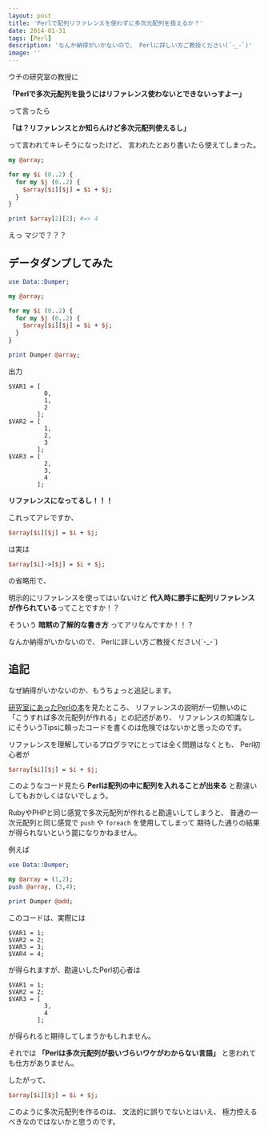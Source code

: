 ```yaml
---
layout: post
title: 'Perlで配列リファレンスを使わずに多次元配列を扱えるか？'
date: 2014-01-31
tags: [Perl]
description: 'なんか納得がいかないので、 Perlに詳しい方ご教授ください(´･_･`)'
image: ''
---
```


ウチの研究室の教授に

**「Perlで多次元配列を扱うにはリファレンス使わないとできないっすよー」**

って言ったら

**「は？リファレンスとか知らんけど多次元配列使えるし」**

って言われてキレそうになったけど、
言われたとおり書いたら使えてしまった。

``` perl
my @array;

for my $i (0..2) {
  for my $j (0..2) {
    $array[$i][$j] = $i + $j;
  }
}

print $array[2][2]; #=> 4
```

えっ マジで？？？

## データダンプしてみた

``` perl
use Data::Dumper;

my @array;

for my $i (0..2) {
  for my $j (0..2) {
    $array[$i][$j] = $i + $j;
  }
}

print Dumper @array;
```

出力

```
$VAR1 = [
          0,
          1,
          2
        ];
$VAR2 = [
          1,
          2,
          3
        ];
$VAR3 = [
          2,
          3,
          4
        ];
```

**リファレンスになってるし！！！**

これってアレですか、

``` perl
$array[$i][$j] = $i + $j;
```

は実は

``` perl
$array[$i]->[$j] = $i + $j;
```

の省略形で、

明示的にリファレンスを使ってはいないけど
**代入時に勝手に配列リファレンスが作られている**ってことですか！？

そういう **暗黙の了解的な書き方** ってアリなんですか！！？

なんか納得がいかないので、
Perlに詳しい方ご教授ください(´･\_･`)

## 追記
なぜ納得がいかないのか、もうちょっと追記します。

[研究室にあったPerlの本][tohoho]を見たところ、
リファレンスの説明が一切無いのに「こうすれば多次元配列が作れる」との記述があり、
リファレンスの知識なしにそういうTipsに頼ったコードを書くのは危険ではないかと思ったのです。

リファレンスを理解しているプログラマにとっては全く問題はなくとも、
Perl初心者が

``` perl
$array[$i][$j] = $i + $j;
```

このようなコード見たら
**Perlは配列の中に配列を入れることが出来る**
と勘違いしてもおかしくはないでしょう。

RubyやPHPと同じ感覚で多次元配列が作れると勘違いしてしまうと、
普通の一次元配列と同じ感覚で `push` や `foreach` を使用してしまって
期待した通りの結果が得られないという罠になりかねません。

例えば

``` perl
use Data::Dumper;

my @array = (1,2);
push @array, (3,4);

print Dumper @add;
```

このコードは、実際には

```
$VAR1 = 1;
$VAR2 = 2;
$VAR3 = 3;
$VAR4 = 4;
```

が得られますが、勘違いしたPerl初心者は

```
$VAR1 = 1;
$VAR2 = 2;
$VAR3 = [
          3,
          4
        ];
```

が得られると期待してしまうかもしれません。


それでは
**「Perlは多次元配列が扱いづらいワケがわからない言語」**
と思われても仕方がありません。

したがって、

``` perl
$array[$i][$j] = $i + $j;
```

このように多次元配列を作るのは、
文法的に誤りでないとはいえ、
極力控えるべきなのではないかと思うのです。

[tohoho]: http://gihyo.jp/book/2003/4-7741-1676-9
